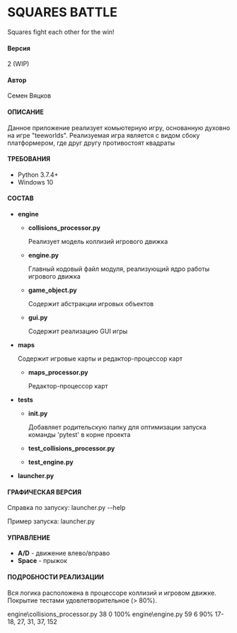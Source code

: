 # SQUARES BATTLE

Squares fight each other for the win!

#### Версия 
2 (WIP)

#### Автор 
Семен Вяцков

#### ОПИСАНИЕ
   Данное приложение реализует комьютерную игру, основанную духовно на игре "teeworlds". 
Реализуемая игра является с видом сбоку платформером, где друг другу противостоят квадраты

#### ТРЕБОВАНИЯ

- Python 3.7.4+
- Windows 10

#### СОСТАВ
        
- **engine**
        
    - **collisions_processor.py** 
    
        Реализует модель коллизий игрового движка
        
    - **engine.py** 
    
        Главный кодовый файл модуля, реализующий ядро работы игрового движка
        
    - **game_object.py** 
    
        Содержит абстракции игровых объектов
        
    - **gui.py**
        
        Содержит реализацию GUI игры
    
- **maps**

    Содержит игровые карты и редактор-процессор карт
    
    - **maps_processor.py** 
    
        Редактор-процессор карт
    
- **tests**

    - **__init__.py**
    
        Добавляет родительскую папку для оптимизации запуска команды 'pytest' в корне
        проекта
        
    - **test_collisions_processor.py**
    
    - **test_engine.py**  

- **launcher.py**

#### ГРАФИЧЕСКАЯ ВЕРСИЯ

Справка по запуску: launcher.py --help

Пример запуска: launcher.py

#### УПРАВЛЕНИЕ

- **A/D** - движение влево/вправо
- **Space** - прыжок 
 
#### ПОДРОБНОСТИ РЕАЛИЗАЦИИ

Вся логика расположена в процессоре коллизий и игровом движке. Покрытие тестами 
удовлетворительное (> 80%).

engine\collisions_processor.py      38      0   100%
engine\engine.py                    59      6    90%   17-18, 27, 31, 37, 152
